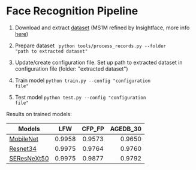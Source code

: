 # Face Recognition Pipeline

1. Download and extract [dataset](https://www.dropbox.com/s/wpx6tqjf0y5mf6r/faces_ms1m-refine-v2_112x112.zip?dl=0) (MS1M refined by Insightface, more info [here](https://github.com/deepinsight/insightface/wiki/Dataset-Zoo))

2. Prepare dataset <code> python tools/process_records.py --folder "path to extracted dataset" </code>

3. Update/create configuration file. Set up path to extracted dataset in configuration file (folder: "extracted dataset")

4. Train model <code>python train.py --config "configuration file"</code>

5. Test model <code>python test.py --config "configuration file"</code>

Results on trained models:

| Models        | LFW      | CFP_FP   | AGEDB_30 |
| ------------- |:--------:|:--------:|---------:|
| [MobileNet](https://www.dropbox.com/s/pjgpefh05q3bdko/mobilenet_256d_30e.pth?dl=0)     | 0.9958   | 0.9573   | 0.9650   |
| [Resnet34](https://www.dropbox.com/s/pgbm5xrsmgtg8z0/resnet34_256d_30e.pth?dl=0)      | 0.9975   | 0.9764   | 0.9760   |
| [SEResNeXt50](https://www.dropbox.com/s/aq6imy2o74md6nx/se_resnext50_256d_30e.pth?dl=0)   | 0.9975   | 0.9877   | 0.9792   |
